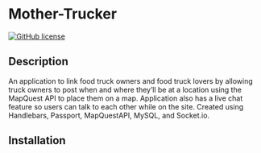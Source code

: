 # Mother-Trucker 
[![GitHub license](https://img.shields.io/badge/license-None-important.svg)](http://arcane-waters-56136.herokuapp.com/)

## Description
An application to link food truck owners and food truck lovers by allowing truck owners to post when and where they’ll be at a location using the MapQuest API to place them on a map. Application also has a live chat feature so users can talk to each other while on the site. Created using Handlebars, Passport, MapQuestAPI, MySQL, and Socket.io. 

## Installation
